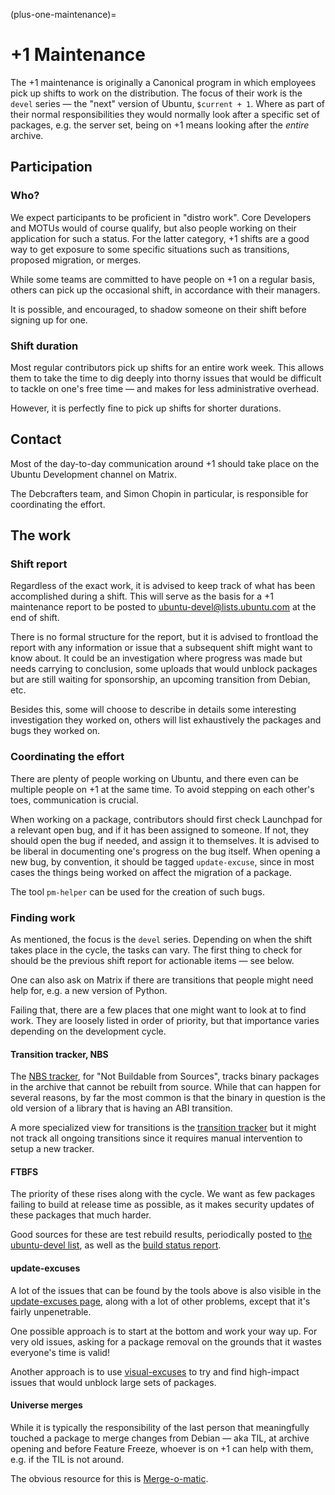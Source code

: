 (plus-one-maintenance)=
# +1 Maintenance

The +1 maintenance is originally a Canonical program in which employees pick up
shifts to work on the distribution. The focus of their work is the `devel`
series — the "next" version of Ubuntu, `$current + 1`. Where as part of their
normal responsibilities they would normally look after a specific set of
packages, e.g. the server set, being on +1 means looking after the *entire*
archive.

## Participation

### Who?

We expect participants to be proficient in "distro work". Core Developers and
MOTUs would of course qualify, but also people working on their application for
such a status. For the latter category, +1 shifts are a good way to get
exposure to some specific situations such as transitions, proposed migration,
or merges.

While some teams are committed to have people on +1 on a regular basis, others can
pick up the occasional shift, in accordance with their managers.

It is possible, and encouraged, to shadow someone on their shift before signing
up for one.

### Shift duration

Most regular contributors pick up shifts for an entire work week. This allows
them to take the time to dig deeply into thorny issues that would be difficult
to tackle on one's free time — and makes for less administrative overhead.

However, it is perfectly fine to pick up shifts for shorter durations.

## Contact

Most of the day-to-day communication around +1 should take place on the Ubuntu Development
channel on Matrix.

The Debcrafters team, and Simon Chopin in particular, is responsible for
coordinating the effort.

## The work

### Shift report

Regardless of the exact work, it is advised to keep track of what has been
accomplished during a shift. This will serve as the basis for a +1 maintenance
report to be posted to ubuntu-devel@lists.ubuntu.com at the end of shift.

There is no formal structure for the report, but it is advised to frontload the
report with any information or issue that a subsequent shift might want to know
about. It could be an investigation where progress was made but needs carrying
to conclusion, some uploads that would unblock packages but are still waiting
for sponsorship, an upcoming transition from Debian, etc.

Besides this, some will choose to describe in details some interesting
investigation they worked on, others will list exhaustively the packages and
bugs they worked on.

### Coordinating the effort

There are plenty of people working on Ubuntu, and there even can be multiple
people on +1 at the same time. To avoid stepping on each other's toes,
communication is crucial.

When working on a package, contributors should first check Launchpad for a
relevant open bug, and if it has been assigned to someone. If not, they should
open the bug if needed, and assign it to themselves. It is advised to be
liberal in documenting one's progress on the bug itself. When opening a new
bug, by convention, it should be tagged `update-excuse`, since in most cases
the things being worked on affect the migration of a package.

The tool `pm-helper` can be used for the creation of such bugs.

### Finding work

As mentioned, the focus is the `devel` series. Depending on when the shift
takes place in the cycle, the tasks can vary. The first thing to check for
should be the previous shift report for actionable items — see below.

One can also ask on Matrix if there are transitions that people might need help
for, e.g. a new version of Python.

Failing that, there are a few places that one might want to look at to find
work. They are loosely listed in order of priority, but that importance varies
depending on the development cycle.

#### Transition tracker, NBS

The [NBS tracker](https://ubuntu-archive-team.ubuntu.com/nbs.html), for "Not
Buildable from Sources", tracks binary packages in the archive that cannot be rebuilt from source.
While that can happen for several reasons, by far the most common is that the binary
in question is the old version of a library that is having an ABI transition.

A more specialized view for transitions is the [transition
tracker](https://ubuntu-archive-team.ubuntu.com/transitions/) but it might not
track all ongoing transitions since it requires manual intervention to setup a
new tracker.

#### FTBFS

The priority of these rises along with the cycle. We want as few packages failing to build
at release time as possible, as it makes security updates of these packages that much harder.

Good sources for these are test rebuild results, periodically posted to [the
ubuntu-devel list](https://lists.ubuntu.com/archives/ubuntu-devel/), as well as
the [build status report](http://qa.ubuntuwire.com/ftbfs/).

#### update-excuses

A lot of the issues that can be found by the tools above is also visible in the
[update-excuses
page](https://ubuntu-archive-team.ubuntu.com/proposed-migration/update_excuses.html),
along with a lot of other problems, except that it's fairly unpenetrable.

One possible approach is to start at the bottom and work your way up. For very
old issues, asking for a package removal on the grounds that it
wastes everyone's time is valid!

Another approach is to use
[visual-excuses](https://github.com/mclemenceau/visual-excuses) to try and find
high-impact issues that would unblock large sets of packages.

#### Universe merges

While it is typically the responsibility of the last person that meaningfully
touched a package to merge changes from Debian — aka TIL, at archive
opening and before Feature Freeze, whoever is on +1 can help with them, e.g. if
the TIL is not around.

The obvious resource for this is [Merge-o-matic](https://merges.ubuntu.com/universe.html).
